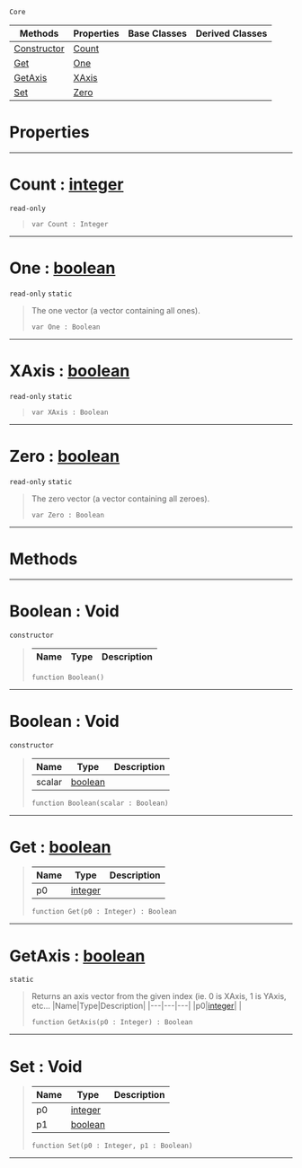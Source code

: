  `Core`

|Methods|Properties|Base Classes|Derived Classes|
|---|---|---|---|
|[Constructor](boolean.md#boolean-void)|[Count](boolean.md#count-zilch-engine-docume)| | |
|[Get](boolean.md#get-zilch-engine-document)|[One](boolean.md#one-zilch-engine-document)| | |
|[GetAxis](boolean.md#getaxis-zilch-engine-docu)|[XAxis](boolean.md#xaxis-zilch-engine-docume)| | |
|[Set](boolean.md#set-void)|[Zero](boolean.md#zilch-zilch-engine-documen)| | |


 #  Properties


---  
 #  Count : [integer](integer.md)

 `read-only`

> 
> ```TS:Nada
> var Count : Integer


---  
 #  One : [boolean](boolean.md)

 `read-only` `static`

> The one vector (a vector containing all ones).
> ```TS:Nada
> var One : Boolean


---  
 #  XAxis : [boolean](boolean.md)

 `read-only` `static`

> 
> ```TS:Nada
> var XAxis : Boolean


---  
 #  Zero : [boolean](boolean.md)

 `read-only` `static`

> The zero vector (a vector containing all zeroes).
> ```TS:Nada
> var Zero : Boolean


---  
 #  Methods


---  
 #  Boolean : Void

 `constructor`

> 
> |Name|Type|Description|
> |---|---|---|
> ```TS:Nada
> function Boolean()
> ``` 


---  
 #  Boolean : Void

 `constructor`

> 
> |Name|Type|Description|
> |---|---|---|
> |scalar|[boolean](boolean.md)| |
> ```TS:Nada
> function Boolean(scalar : Boolean)
> ``` 


---  
 #  Get : [boolean](boolean.md)

> 
> |Name|Type|Description|
> |---|---|---|
> |p0|[integer](integer.md)| |
> ```TS:Nada
> function Get(p0 : Integer) : Boolean
> ``` 


---  
 #  GetAxis : [boolean](boolean.md)

 `static`

> Returns an axis vector from the given index (ie. 0 is XAxis, 1 is YAxis, etc...
> |Name|Type|Description|
> |---|---|---|
> |p0|[integer](integer.md)| |
> ```TS:Nada
> function GetAxis(p0 : Integer) : Boolean
> ``` 


---  
 #  Set : Void

> 
> |Name|Type|Description|
> |---|---|---|
> |p0|[integer](integer.md)| |
> |p1|[boolean](boolean.md)| |
> ```TS:Nada
> function Set(p0 : Integer, p1 : Boolean)
> ``` 


---  
 

 